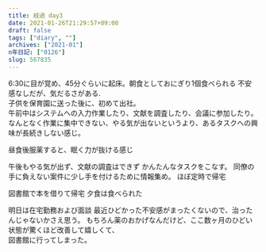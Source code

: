 ```yaml
---
title: 経過 day3
date: 2021-01-26T21:29:57+09:00
draft: false
tags: ["diary", ""]
archives: ["2021-01"]
n年日記: ["0126"]
slug: 567835
---
```

6:30に目が覚め、45分ぐらいに起床。朝食としておにぎり1個食べられる
不安感なしだが、気だるさがある.  
子供を保育園に送った後に、初めて出社。  
午前中はシステムへの入力作業したり、文献を調査したり、会議に参加したり。  
なんとなく作業に集中できない、やる気が出ないというより、あるタスクへの興味が長続きしない感じ。  

昼食後服薬すると、眠く力が抜ける感じ

午後もやる気が出ず、文献の調査はできず
かんたんなタスクをこなす。
同僚の手に負えない案件に少し手を付けるために情報集め。
ほぼ定時で帰宅

図書館で本を借りて帰宅
夕食は食べられた

明日は在宅勤務および面談
最近ひどかった不安感がまったくないので、治ったんじゃないかさえ思う。
もちろん薬のおかげなんだけど、ここ数ヶ月のひどい状態が驚くほど改善して嬉しくて、  
図書館に行ってしまった。
